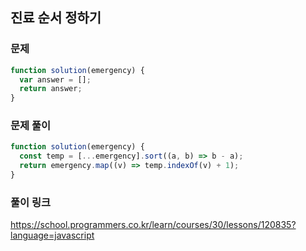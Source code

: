 ## 진료 순서 정하기

### 문제

```javascript
function solution(emergency) {
  var answer = [];
  return answer;
}
```

### 문제 풀이

```javascript
function solution(emergency) {
  const temp = [...emergency].sort((a, b) => b - a);
  return emergency.map((v) => temp.indexOf(v) + 1);
}
```

### 풀이 링크

https://school.programmers.co.kr/learn/courses/30/lessons/120835?language=javascript
